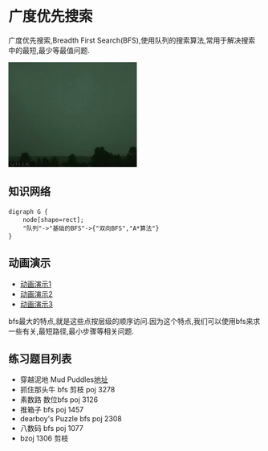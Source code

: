 # 广度优先搜索

广度优先搜索,Breadth First Search(BFS),使用队列的搜索算法,常用于解决搜索中的最短,最少等最值问题.

![1](./自然界的BFS.jpg)

## 知识网络

```viz-dot
digraph G {
    node[shape=rect];
    "队列"->"基础的BFS"->{"双向BFS","A*算法"}
}
```

## 动画演示

 - [动画演示1](http://yanhan.github.io/bfsvis/)
 - [动画演示2](https://www.hackerearth.com/zh/practice/algorithms/graphs/breadth-first-search/visualize/)
 - [动画演示3](https://www.cs.usfca.edu/~galles/visualization/BFS.html)


bfs最大的特点,就是这些点按层级的顺序访问.因为这个特点,我们可以使用bfs来求一些有关,最短路径,最小步骤等相关问题.


## 练习题目列表

 - 穿越泥地 Mud Puddles[地址](https://vjudge.net/problem/POJ-3626)
 - 抓住那头牛 bfs 剪枝 poj 3278
 - 素数路    数位bfs poj 3126
 - 推箱子    bfs  poj 1457
 - dearboy's Puzzle bfs poj 2308
 - 八数码  bfs  poj 1077
 - bzoj 1306 剪枝
